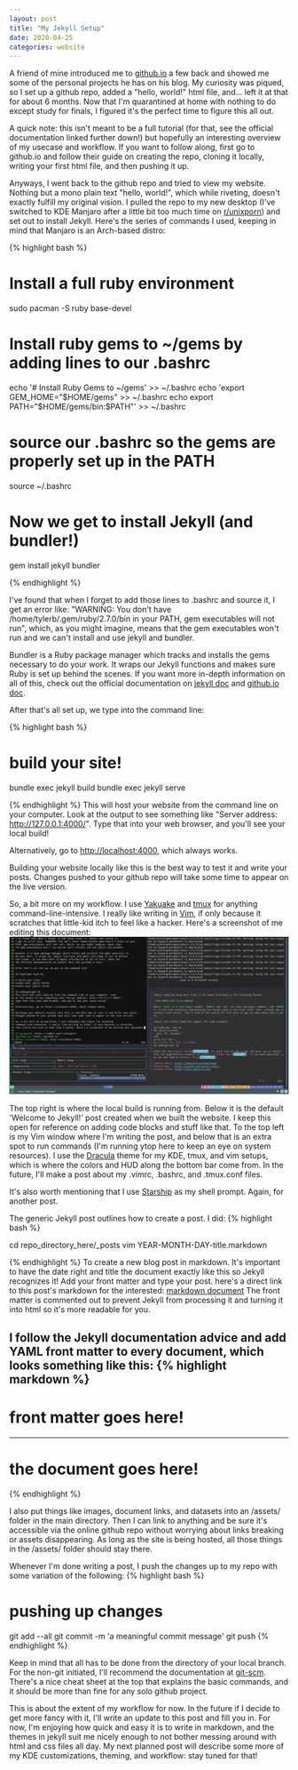 ```yaml
---
layout: post
title: "My Jekyll Setup"
date: 2020-04-25
categories: website
---
```

A friend of mine introduced me to [github.io] a few back and showed me some of
the personal projects he has on his blog.
My curiosity was piqued, so I set up a github repo, added a "hello, world!" 
html file, and... left it at that for about 6 months.
Now that I'm quarantined at home with nothing to do except study for finals,
I figured it's the perfect time to figure this all out. 

A quick note: this isn't meant to be a full tutorial (for that, see the official
documentation linked further down!) but hopefully an interesting overview of my
usecase and workflow. If you want to follow along, first go to github.io and follow
their guide on creating the repo, cloning it locally, writing your first html file,
and then pushing it up.

Anyways, I went back to the github repo and tried to view my website. Nothing
but a mono plain text "hello, world!", which while riveting, doesn't exactly
fulfill my original vision. I pulled the repo to my new desktop
(I've switched to KDE Manjaro after a little bit too much time on [r/unixporn])
and set out to install Jekyll. Here's the series of commands I used, keeping in mind
that Manjaro is an Arch-based distro:

{% highlight bash %}

# Install a full ruby environment
sudo pacman -S ruby base-devel

# Install ruby gems to ~/gems by adding lines to our .bashrc
echo '# Install Ruby Gems to ~/gems' >>  ~/.bashrc
echo 'export GEM_HOME="$HOME/gems" >> ~/.bashrc
echo export PATH="$HOME/gems/bin:$PATH"' >> ~/.bashrc

# source our .bashrc so the gems are properly set up in the PATH
source ~/.bashrc

# Now we get to install Jekyll (and bundler!)
gem install jekyll bundler

{% endhighlight %}

I've found that when I forget to add those lines to .bashrc and source it,
I get an error like: "WARNING: You don't have /home/tylerb/.gem/ruby/2.7.0/bin in your
PATH, gem executables will not run", which, as you might imagine, means that
the gem executables won't run and we can't install and use jekyll and bundler.

Bundler is a Ruby package manager which tracks and installs the gems necessary to
do your work. It wraps our Jekyll functions and makes sure Ruby is set up behind
the scenes. If you want more in-depth information on all of this, check out
the official documentation on [jekyll doc] and [github.io doc]. 

After that's all set up, we type into the command line:

{% highlight bash %}

# build your site!
bundle exec jekyll build
bundle exec jekyll serve

{% endhighlight %}
This will host your website from the command line on your computer. Look
at the output to see something like "Server address: http://127.0.0.1:4000/".
Type that into your web browser, and you'll see your local build!

Alternatively, go to [http://localhost:4000], which always works.

Building your website locally like this is the best way to test it and write your posts.
Changes pushed to your github repo will take some time to appear on the live version.

So, a bit more on my workflow. I use [Yakuake] and [tmux] for anything
command-line-intensive. I really like writing in [Vim], if only because it scratches
that little-kid itch to feel like a hacker. Here's a screenshot of me editing this document:
![Yakuake Setup](/assets/Screenshot_20200425_151631.png)

The top right is where the local build is running from. Below it is the default
'Welcome to Jekyll!' post created when we built the website. I keep
this open for reference on adding code blocks and stuff like that. To the top left is my
Vim window where I'm writing the post, and below that is an extra spot to run
commands (I'm running ytop here to keep an eye on system resources). I use the 
[Dracula] theme for my KDE, tmux, and vim setups, which is where
the colors and HUD along the bottom bar come from. In the future, I'll make a 
post about my .vimrc, .bashrc, and .tmux.conf files.

It's also worth mentioning that I use [Starship] as my shell prompt. Again,
for another post.

The generic Jekyll post outlines how to create a post. I did:
{% highlight bash %}

cd repo_directory_here/_posts
vim YEAR-MONTH-DAY-title.markdown

{% endhighlight %}
To create a new blog post in markdown. It's important to have the date right
and title the document exactly like this so Jekyll recognizes it! Add your front matter
and type your post. here's a direct link to this post's markdown for the interested:
[markdown document](/assets/2020-04-25-my-jekyll-setup.txt)
The front matter is commented out to prevent Jekyll from processing it and
turning it into html so it's more readable for you.

I follow the Jekyll documentation advice and add YAML front matter to every
document, which looks something like this:
{% highlight markdown %}
---
# front matter goes here!
---
# the document goes here!
{% endhighlight %}

I also put things like images, document links, and datasets into an /assets/
folder in the main directory. Then I can link to anything and be sure it's
accessible via the online github repo without worrying about links breaking or
assets disappearing. As long as the site is being hosted, all those things in
the /assets/ folder should stay there.

Whenever I'm done writing a post, I push the changes up to my repo with some
variation of the following:
{% highlight bash %}
# pushing up changes
git add --all
git commit -m 'a meaningful commit message'
git push
{% endhighlight %}

Keep in mind that all has to be done from the directory of your local branch.
For the non-git initiated, I'll recommend the documentation at [git-scm].
There's a nice cheat sheet at the top that explains the basic commands, and
it should be more than fine for any solo github project.

This is about the extent of my workflow for now. In the future if I decide to
get more fancy with it, I'll write an update to this post and fill you in. For
now, I'm enjoying how quick and easy it is to write in markdown, and the themes
in jekyll suit me nicely enough to not bother messing around with html and css
files all day. My next planned post will describe some more of my KDE
customizations, theming, and workflow: stay tuned for that!

[r/unixporn]: https://reddit.com/r/unixporn/
[github.io]: https://github.io/
[http://localhost:4000]: http://localhost:4000]
[jekyll doc]: https://jekyllrb.com/docs/
[github.io doc]: https://help.github.com/en/github/working-with-github-pages/setting-up-a-github-pages-site-with-jekyll
[Yakuake]: https://wiki.archlinux.org/index.php/Yakuake
[Dracula]: https://draculatheme.com/
[Starship]: https://starship.rs/
[tmux]: https://github.com/tmux/tmux
[Vim]: https://www.vim/org
[git-scm]: https://git-scm.com/docs
